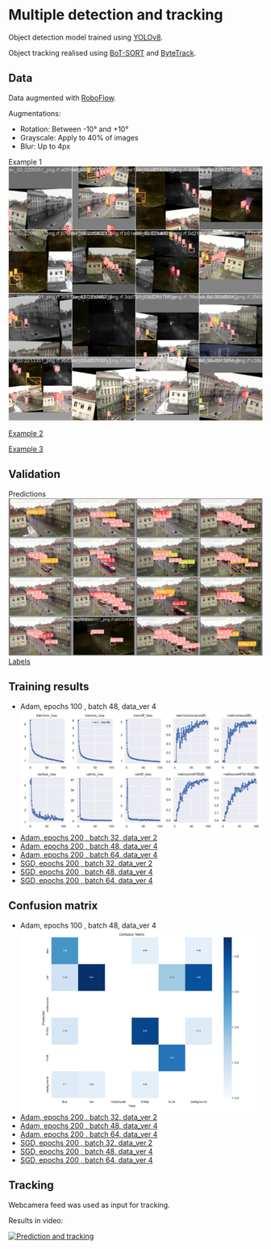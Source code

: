 # Multiple detection and tracking

Object detection model trained using [YOLOv8](https://docs.ultralytics.com).

Object tracking realised using [BoT-SORT](https://github.com/NirAharon/BoT-SORT) and [ByteTrack](https://github.com/ifzhang/ByteTrack).

## Data

Data augmented with [RoboFlow](https://app.roboflow.com).

Augmentations:
- Rotation: Between -10° and +10°
- Grayscale: Apply to 40% of images
- Blur: Up to 4px

Example 1
    ![Example 1](/_models/100Adam48-4/train_batch0.jpg)

[Example 2](/_models/100Adam48-4/train_batch1.jpg)

[Example 3](/_models/100Adam48-4/train_batch2.jpg)

## Validation
Predictions
    ![Predictions](/_models/100Adam48-4/val_batch0_pred.jpg)
[Labels](/_models/100Adam48-4/val_batch0_labels.jpg)

## Training results
- Adam, epochs 100 , batch 48, data_ver 4
    ![Adam, epochs 100 , batch 48, data_ver 4](/_models/100Adam48-4/results.png)
- [Adam, epochs 200 , batch 32, data_ver 2](/_models/200Adam32-2/results.png)
- [Adam, epochs 200 , batch 48, data_ver 4](/_models/200Adam48-4/results.png)
- [Adam, epochs 200 , batch 64, data_ver 4](/_models/200Adam64-4/results.png)
- [SGD, epochs 200 , batch 32, data_ver 2](/_models/200SGD32-2/results.png)
- [SGD, epochs 200 , batch 48, data_ver 4](/_models/200SGD48-4/results.png)
- [SGD, epochs 200 , batch 64, data_ver 4](/_models/200SGD64-4/results.png)


## Confusion matrix
- Adam, epochs 100 , batch 48, data_ver 4
    ![Adam, epochs 100 , batch 48, data_ver 4](/_models/100Adam48-4/confusion_matrix.png)
- [Adam, epochs 200 , batch 32, data_ver 2](/_models/200Adam32-2/confusion_matrix.png)
- [Adam, epochs 200 , batch 48, data_ver 4](/_models/200Adam48-4/confusion_matrix.png)
- [Adam, epochs 200 , batch 64, data_ver 4](/_models/200Adam64-4/confusion_matrix.png)
- [SGD, epochs 200 , batch 32, data_ver 2](/_models/200SGD32-2/confusion_matrix.png)
- [SGD, epochs 200 , batch 48, data_ver 4](/_models/200SGD48-4/confusion_matrix.png)
- [SGD, epochs 200 , batch 64, data_ver 4](/_models/200SGD64-4/confusion_matrix.png)


## Tracking
Webcamera feed was used as input for tracking.

Results in video:

[![Prediction and tracking](https://img.youtube.com/vi/8dvHar8VCfk/0.jpg)](https://www.youtube.com/watch?v=8dvHar8VCfk)

